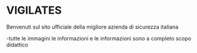 # VIGILATES
Benvenuti sul sito ufficiale della migliore azienda di sicurezza italiana

-tutte le immagini le informazioni e le informazioni sono a completo scopo didattico
